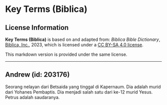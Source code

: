 # Key Terms (Biblica)

## License Information

**Key Terms (Biblica)** is based on and adapted from: _Biblica Bible Dictionary_, [Biblica, Inc.](https://www.biblica.com/), 2023, which is licensed under a [CC BY-SA 4.0 license](https://creativecommons.org/licenses/by-sa/4.0/legalcode.en).

This markdown version is provided under the same license.



--------------------------------

## Andrew (id: 203176)

Seorang nelayan dari Betsaida yang tinggal di Kapernaum. Dia adalah murid dari Yohanes Pembaptis. Dia menjadi salah satu dari ke\-12 murid Yesus. Petrus adalah saudaranya.


